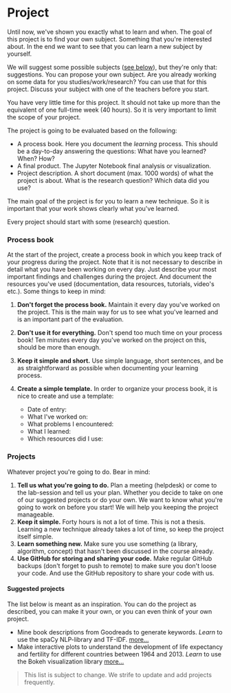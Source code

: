 # Project

Until now, we've shown you exactly what to learn and when. The goal of this project is to find your own subject. Something that you're interested about. In the end we want to see that you can learn a new subject by yourself.

We will suggest some possible subjects ([see below](#projects)), but they're only that: suggestions. You can propose your own subject. Are you already working on some data for you studies/work/research? You can use that for this project. Discuss your subject with one of the teachers before you start.

You have very little time for this project. It should not take up more than the equivalent of one full-time week (40 hours). So it is very important to limit the scope of your project.

The project is going to be evaluated based on the following:

* A process book. Here you document the *learning* process. This should be a day-to-day answering the questions: What have you learned? When? How?
* A final product. The Jupyter Notebook final analysis or visualization.
* Project description. A short document (max. 1000 words) of what the project is about. What is the research question? Which data did you use?

The main goal of the project is for you to learn a new technique. So it is important that your work shows clearly what you've learned.

Every project should start with some (research) question.

### Process book

At the start of the project, create a process book in which you keep track of your progress during the project. Note that it is not necessary to describe in detail what you have been working on every day. Just describe your most important findings and challenges during the project. And document the resources you've used (documentation, data resources, tutorials, video's etc.). Some things to keep in mind:

1. **Don't forget the process book.** Maintain it every day you've worked on the project. This is the main way for us to see what you've learned and is an important part of the evaluation.
2. **Don't use it for everything.** Don't spend too much time on your process book! Ten minutes every day you've worked on the project on this, should be more than enough.
3. **Keep it simple and short.** Use simple language, short sentences, and be as straightforward as possible when documenting your learning process.
4. **Create a simple template.** In order to organize your process book, it is nice to create and use a template:

    * Date of entry:
    * What I've worked on:
    * What problems I encountered:
    * What I learned:
    * Which resources did I use:


### Projects

Whatever project you're going to do. Bear in mind:

1. **Tell us what you're going to do.** Plan a meeting (helpdesk) or come to the lab-session and tell us your plan. Whether you decide to take on one of our suggested projects or do your own. We want to know what you're going to work on before you start! We will help you keeping the project manageable.
2. **Keep it simple.** Forty hours is not a lot of time. This is not a thesis. Learning a new technique already takes a lot of time, so keep the project itself simple.
3. **Learn something new.** Make sure you use something (a library, algorithm, concept) that hasn't been discussed in the course already.
3. **Use GitHub for storing and sharing your code.** Make regular GitHub backups (don't forget to push to remote) to make sure you don't loose your code. And use the GitHub repository to share your code with us.

#### Suggested projects

The list below is meant as an inspiration. You can do the project as described, you can make it your own, or you can even think of your own project.

* Mine book descriptions from Goodreads to generate keywords. *Learn* to use the spaCy NLP-library and TF-IDF. [more...](/project/goodreads)
* Make interactive plots to understand the development of life expectancy and fertility for different countries between 1964 and 2013. *Learn* to use the Bokeh visualization library [more...](/project/development)

> This list is subject to change. We strife to update and add projects frequently.
